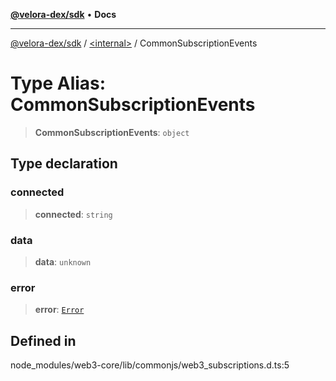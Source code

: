 [**@velora-dex/sdk**](../../README.md) • **Docs**

***

[@velora-dex/sdk](../../globals.md) / [\<internal\>](../README.md) / CommonSubscriptionEvents

# Type Alias: CommonSubscriptionEvents

> **CommonSubscriptionEvents**: `object`

## Type declaration

### connected

> **connected**: `string`

### data

> **data**: `unknown`

### error

> **error**: [`Error`](../interfaces/Error.md)

## Defined in

node\_modules/web3-core/lib/commonjs/web3\_subscriptions.d.ts:5
